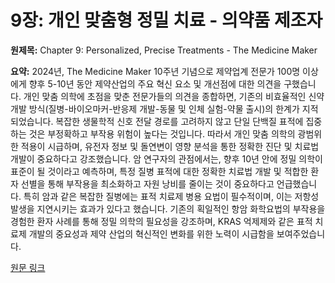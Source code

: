 # 9장: 개인 맞춤형 정밀 치료 - 의약품 제조자

**원제목:** Chapter 9: Personalized, Precise Treatments - The Medicine Maker

**요약:** 2024년, The Medicine Maker 10주년 기념으로 제약업계 전문가 100명 이상에게 향후 5-10년 동안 제약산업의 주요 혁신 요소 및 개선점에 대한 의견을 구했습니다.  개인 맞춤 의학에 초점을 맞춘 전문가들의 의견을 종합하면, 기존의 비효율적인 신약 개발 방식(질병-바이오마커-반응제 개발-동물 및 인체 실험-약물 출시)의 한계가 지적되었습니다.  복잡한 생물학적 신호 전달 경로를 고려하지 않고 단일 단백질 표적에 집중하는 것은 부정확하고 부작용 위험이 높다는 것입니다. 따라서 개인 맞춤 의학의 광범위한 적용이 시급하며, 유전자 정보 및 돌연변이 영향 분석을 통한 정확한 진단 및 치료법 개발이 중요하다고 강조했습니다. 암 연구자의 관점에서는, 향후 10년 안에 정밀 의학이 표준이 될 것이라고 예측하며, 특정 질병 표적에 대한 정확한 치료법 개발 및 적합한 환자 선별을 통해 부작용을 최소화하고 자원 낭비를 줄이는 것이 중요하다고 언급했습니다.  특히 암과 같은 복잡한 질병에는 표적 치료제 병용 요법이 필수적이며,  이는 저항성 발생을 지연시키는 효과가 있다고 했습니다.  기존의 획일적인 항암 화학요법의 부작용을 경험한 환자 사례를 통해 정밀 의학의 필요성을 강조하며, KRAS 억제제와 같은 표적 치료제 개발의 중요성과  제약 산업의 혁신적인 변화를 위한 노력이 시급함을 보여주었습니다.

[원문 링크](https://themedicinemaker.com/issues/2025/articles/july/chapter-9-personalized-precise-treatments/)
